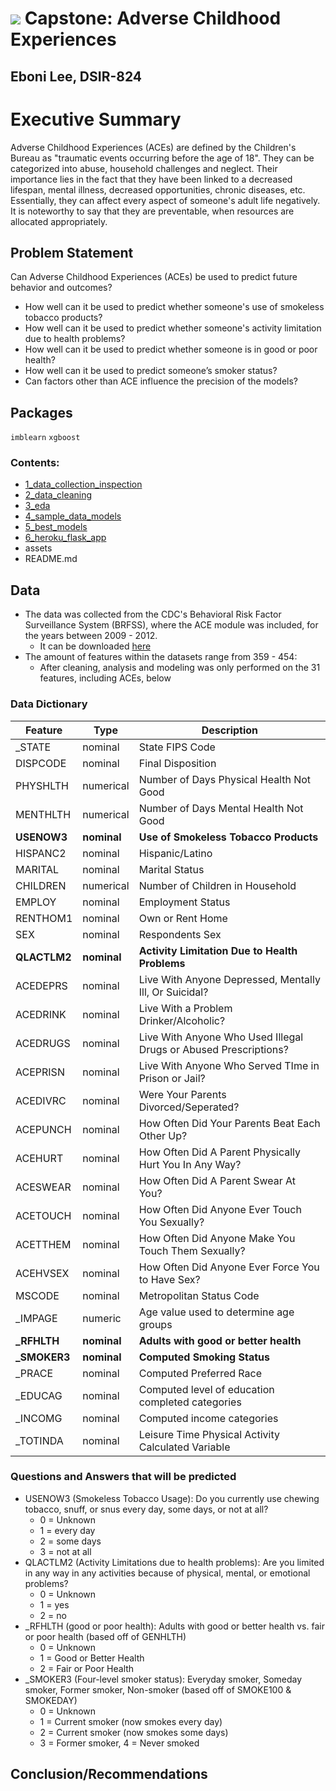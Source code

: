 # ![](https://ga-dash.s3.amazonaws.com/production/assets/logo-9f88ae6c9c3871690e33280fcf557f33.png) Capstone: Adverse Childhood Experiences
## Eboni Lee, DSIR-824

# Executive Summary
Adverse Childhood Experiences (ACEs) are defined by the Children's Bureau as "traumatic events occurring before the age of 18". They can be categorized into abuse, household challenges and neglect. Their importance lies in the fact that they have been linked to a decreased lifespan, mental illness, decreased opportunities, chronic diseases, etc. Essentially, they can affect every aspect of someone's adult life negatively. It is noteworthy to say that they are preventable, when resources are allocated appropriately.

## Problem Statement
Can Adverse Childhood Experiences (ACEs) be used to predict future behavior and outcomes?
   - How well can it be used to predict whether someone's use of smokeless tobacco products?
   - How well can it be used to predict whether someone's activity limitation due to health problems?
   - How well can it be used to predict whether someone is in good or poor health?
   - How well can it be used to predict someone’s smoker status?
   - Can factors other than ACE influence the precision of the models?
   
## Packages
```imblearn```
```xgboost```

### Contents:
- [1_data_collection_inspection](https://github.com/eklee151/Adverse-Childhood-Experiences/blob/main/1_data_collection_inspection.ipynb)
- [2_data_cleaning](https://github.com/eklee151/Adverse-Childhood-Experiences/blob/main/2_data_cleaning.ipynb)
- [3_eda](https://github.com/eklee151/Adverse-Childhood-Experiences/blob/main/3_eda.ipynb)
- [4_sample_data_models](https://github.com/eklee151/Adverse-Childhood-Experiences/tree/main/4_sample_data_models)
- [5_best_models](https://github.com/eklee151/Adverse-Childhood-Experiences/tree/main/best_models)
- [6_heroku_flask_app](https://github.com/eklee151/Adverse-Childhood-Experiences/tree/main/6_heroku_flask_app)
- assets
- README.md

## Data 
- The data was collected from the CDC's Behavioral Risk Factor Surveillance System (BRFSS), where the ACE module was included, for the years between 2009 - 2012. 
    - It can be downloaded [here](https://www.cdc.gov/brfss/about/archived.htm)
- The amount of features within the datasets range from 359 - 454: 
    - After cleaning, analysis and modeling was only performed on the 31 features, including ACEs, below
    
### Data Dictionary
|Feature|Type|Description|
|---|---|---|
|_STATE|nominal| State FIPS Code|
|DISPCODE|nominal| Final Disposition|
|PHYSHLTH|numerical| Number of Days Physical Health Not Good|
|MENTHLTH|numerical|Number of Days Mental Health Not Good|
|**USENOW3**|**nominal**|**Use of Smokeless Tobacco Products**|
|HISPANC2|nominal|Hispanic/Latino|
|MARITAL|nominal|Marital Status|
|CHILDREN|numerical|Number of Children in Household|
|EMPLOY|nominal|Employment Status|
|RENTHOM1|nominal|Own or Rent Home|
|SEX|nominal|Respondents Sex|
|**QLACTLM2**|**nominal**|**Activity Limitation Due to Health Problems**|
|ACEDEPRS|nominal|Live With Anyone Depressed, Mentally Ill, Or Suicidal?|
|ACEDRINK|nominal|Live With a Problem Drinker/Alcoholic?|
|ACEDRUGS|nominal|Live With Anyone Who Used Illegal Drugs or Abused Prescriptions?|
|ACEPRISN|nominal|Live With Anyone Who Served TIme in Prison or Jail?|
|ACEDIVRC|nominal|Were Your Parents Divorced/Seperated?|
|ACEPUNCH|nominal|How Often Did Your Parents Beat Each Other Up?|
|ACEHURT|nominal|How Often Did A Parent Physically Hurt You In Any Way?|
|ACESWEAR|nominal|How Often Did A Parent Swear At You?|
|ACETOUCH|nominal|How Often Did Anyone Ever Touch You Sexually?|
|ACETTHEM|nominal|How Often Did Anyone Make You Touch Them Sexually?|
|ACEHVSEX|nominal|How Often Did Anyone Ever Force You to Have Sex?|
|MSCODE|nominal|Metropolitan Status Code|
|_IMPAGE|numeric|Age value used to determine age groups|
|**_RFHLTH**|**nominal**|**Adults with good or better health**|
|**_SMOKER3**|**nominal**|**Computed Smoking Status**|
|_PRACE|nominal|Computed Preferred Race|
|_EDUCAG|nominal|Computed level of education completed categories|
|_INCOMG|nominal|Computed income categories|
|_TOTINDA|nominal|Leisure Time Physical Activity Calculated Variable|

### Questions and Answers that will be predicted
- USENOW3 (Smokeless Tobacco Usage): Do you currently use chewing tobacco, snuff, or snus every day, some days, or not at all?
   - 0 = Unknown
   - 1 = every day
   - 2 = some days
   - 3 = not at all
- QLACTLM2 (Activity Limitations due to health problems): Are you limited in any way in any activities because of physical, mental, or emotional problems?
   - 0 = Unknown
   - 1 = yes
   - 2 = no
- _RFHLTH (good or poor health): Adults with good or better health vs. fair or poor health (based off of GENHLTH)
   - 0 = Unknown
   - 1 = Good or Better Health
   - 2 = Fair or Poor Health
- _SMOKER3 (Four-level smoker status): Everyday smoker, Someday smoker, Former smoker, Non-smoker (based off of SMOKE100 & SMOKEDAY)
   - 0 = Unknown
   - 1 = Current smoker (now smokes every day)
   - 2 = Current smoker (now smokes some days)
   - 3 = Former smoker, 4 = Never smoked

## Conclusion/Recommendations
